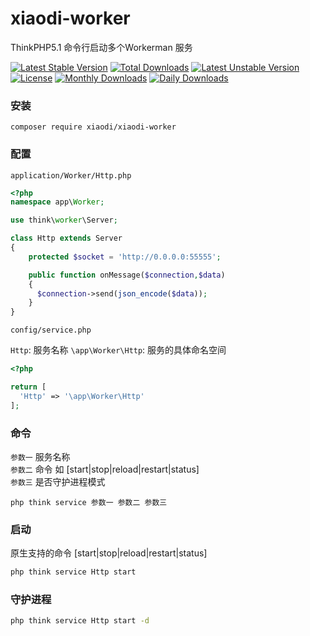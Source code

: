 # xiaodi-worker
ThinkPHP5.1 命令行启动多个Workerman 服务

[![Latest Stable Version](https://poser.pugx.org/xiaodi/xiaodi-worker/v/stable)](https://packagist.org/packages/xiaodi/xiaodi-worker)
[![Total Downloads](https://poser.pugx.org/xiaodi/xiaodi-worker/downloads)](https://packagist.org/packages/xiaodi/xiaodi-worker)
[![Latest Unstable Version](https://poser.pugx.org/xiaodi/xiaodi-worker/v/unstable)](https://packagist.org/packages/xiaodi/xiaodi-worker)
[![License](https://poser.pugx.org/xiaodi/xiaodi-worker/license)](https://packagist.org/packages/xiaodi/xiaodi-worker)
[![Monthly Downloads](https://poser.pugx.org/xiaodi/xiaodi-worker/d/monthly)](https://packagist.org/packages/xiaodi/xiaodi-worker)
[![Daily Downloads](https://poser.pugx.org/xiaodi/xiaodi-worker/d/daily)](https://packagist.org/packages/xiaodi/xiaodi-worker)

### 安装
```
composer require xiaodi/xiaodi-worker
```

### 配置
`application/Worker/Http.php`

```php
<?php
namespace app\Worker;

use think\worker\Server;

class Http extends Server
{
    protected $socket = 'http://0.0.0.0:55555';

    public function onMessage($connection,$data)
    {
      $connection->send(json_encode($data));
    }
}

```

`config/service.php`  

`Http`: 服务名称 `\app\Worker\Http`: 服务的具体命名空间  

```php
<?php

return [
  'Http' => '\app\Worker\Http'
];
```
### 命令
`参数一` 服务名称  
`参数二` 命令 如 [start|stop|reload|restart|status]  
`参数三` 是否守护进程模式  

`php think service 参数一 参数二 参数三`

### 启动
原生支持的命令 [start|stop|reload|restart|status]
```sh
php think service Http start
```

### 守护进程
```sh
php think service Http start -d
```
